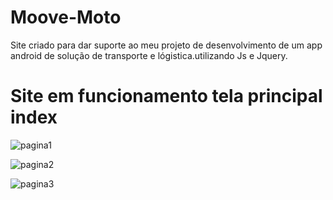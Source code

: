 # Moove-Moto
Site criado para dar suporte ao meu projeto de desenvolvimento de um app android de solução de transporte e lógistica.utilizando Js e Jquery.

# Site em funcionamento tela principal index 


![pagina1](https://user-images.githubusercontent.com/56487602/72221297-01a12480-3538-11ea-916a-ea5d7e8a19f5.jpg)

![pagina2](https://user-images.githubusercontent.com/56487602/72221201-1e892800-3537-11ea-9e92-804f8f49b998.jpg)

![pagina3](https://user-images.githubusercontent.com/56487602/72221202-1e892800-3537-11ea-8643-f5681613c462.jpg)
